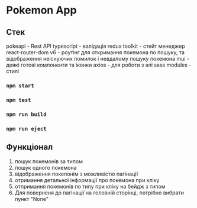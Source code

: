 # Pokemon App

## Стек

pokeapi - Rest API
typescript - валідація
redux toolkit - стейт менеджер
react-router-dom v6 - роутінг для откримання покемона по пошуку, та відображення неіснуючих помилок і невдалому пошуку покемона
mui - деякі готові компоненти та іконки
axios - для роботи з апі
sass modules - стилі

### `npm start`

### `npm test`

### `npm run build`

### `npm run eject`

## Функціонал

1. пошук покемонів за типом
2. пошук одного покемона
3. відображення покепонім з можливістю пагінації
4. отримання детальної інформації про покемона при кліку
5. отпримання покемонів по типу при кліку на бейдж з типом
6. Для поверненя до пагінації на головній сторінці, потрібно вибрати пункт "None"
